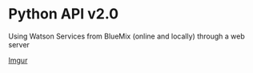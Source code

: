 # Python API v2.0
Using Watson Services from BlueMix (online and locally) through a web server

[Imgur](http://i.imgur.com/wZ7fyc3.jpg)
